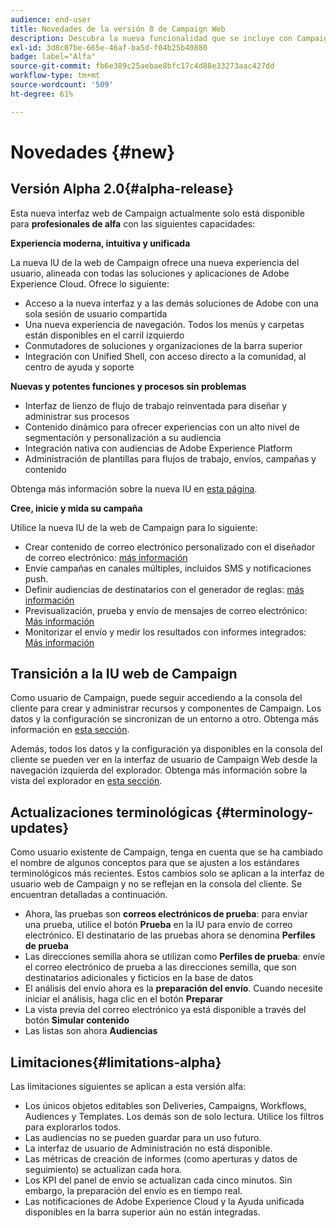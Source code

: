 ```yaml
---
audience: end-user
title: Novedades de la versión 8 de Campaign Web
description: Descubra la nueva funcionalidad que se incluye con Campaign Web v8
exl-id: 3d8c07be-665e-46af-ba5d-f04b25b40880
badge: label="Alfa"
source-git-commit: fb6e389c25aebae8bfc17c4d88e33273aac427dd
workflow-type: tm+mt
source-wordcount: '509'
ht-degree: 61%

---
```



# Novedades {#new}

## Versión Alpha 2.0{#alpha-release}

Esta nueva interfaz web de Campaign actualmente solo está disponible para **profesionales de alfa** con las siguientes capacidades:

**Experiencia moderna, intuitiva y unificada**

La nueva IU de la web de Campaign ofrece una nueva experiencia del usuario, alineada con todas las soluciones y aplicaciones de Adobe Experience Cloud. Ofrece lo siguiente:

* Acceso a la nueva interfaz y a las demás soluciones de Adobe con una sola sesión de usuario compartida
* Una nueva experiencia de navegación. Todos los menús y carpetas están disponibles en el carril izquierdo
* Conmutadores de soluciones y organizaciones de la barra superior
* Integración con Unified Shell, con acceso directo a la comunidad, al centro de ayuda y soporte

**Nuevas y potentes funciones y procesos sin problemas**

* Interfaz de lienzo de flujo de trabajo reinventada para diseñar y administrar sus procesos
* Contenido dinámico para ofrecer experiencias con un alto nivel de segmentación y personalización a su audiencia
* Integración nativa con audiencias de Adobe Experience Platform
* Administración de plantillas para flujos de trabajo, envíos, campañas y contenido

Obtenga más información sobre la nueva IU en [esta página](../get-started/user-interface.md).

**Cree, inicie y mida su campaña**

Utilice la nueva IU de la web de Campaign para lo siguiente:

* Crear contenido de correo electrónico personalizado con el diseñador de correo electrónico: [más información](../content/edit-content.md)
* Envíe campañas en canales múltiples, incluidos SMS y notificaciones push.
* Definir audiencias de destinatarios con el generador de reglas: [más información](../audience/about-audiences.md)
* Previsualización, prueba y envío de mensajes de correo electrónico: [Más información](../monitor/prepare-send.md)
* Monitorizar el envío y medir los resultados con informes integrados: [Más información](../reporting/delivery-reports.md)


## Transición a la IU web de Campaign

Como usuario de Campaign, puede seguir accediendo a la consola del cliente para crear y administrar recursos y componentes de Campaign. Los datos y la configuración se sincronizan de un entorno a otro. Obtenga más información en [esta sección](../get-started/get-started.md#about-campaign-client-consoleac-client).

Además, todos los datos y la configuración ya disponibles en la consola del cliente se pueden ver en la interfaz de usuario de Campaign Web desde la navegación izquierda del explorador. Obtenga más información sobre la vista del explorador en [esta sección](../get-started/user-interface.md#explorer-user-interface-explorer).


## Actualizaciones terminológicas {#terminology-updates}

Como usuario existente de Campaign, tenga en cuenta que se ha cambiado el nombre de algunos conceptos para que se ajusten a los estándares terminológicos más recientes. Estos cambios solo se aplican a la interfaz de usuario web de Campaign y no se reflejan en la consola del cliente. Se encuentran detalladas a continuación.

* Ahora, las pruebas son **correos electrónicos de prueba**: para enviar una prueba, utilice el botón **Prueba** en la IU para envío de correo electrónico. El destinatario de las pruebas ahora se denomina **Perfiles de prueba**
* Las direcciones semilla ahora se utilizan como **Perfiles de prueba**: envíe el correo electrónico de prueba a las direcciones semilla, que son destinatarios adicionales y ficticios en la base de datos
* El análisis del envío ahora es la **preparación del envío**. Cuando necesite iniciar el análisis, haga clic en el botón **Preparar**
* La vista previa del correo electrónico ya está disponible a través del botón **Simular contenido**
* Las listas son ahora **Audiencias**

## Limitaciones{#limitations-alpha}

Las limitaciones siguientes se aplican a esta versión alfa:

* Los únicos objetos editables son Deliveries, Campaigns, Workflows, Audiences y Templates. Los demás son de solo lectura. Utilice los filtros para explorarlos todos.
* Las audiencias no se pueden guardar para un uso futuro.
* La interfaz de usuario de Administración no está disponible.
* Las métricas de creación de informes (como aperturas y datos de seguimiento) se actualizan cada hora.
* Los KPI del panel de envío se actualizan cada cinco minutos. Sin embargo, la preparación del envío es en tiempo real.
* Las notificaciones de Adobe Experience Cloud y la Ayuda unificada disponibles en la barra superior aún no están integradas.

